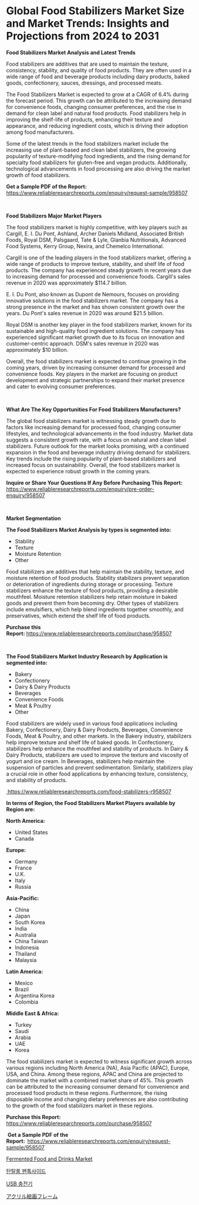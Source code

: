 <p><h1>Global Food Stabilizers Market Size and Market Trends: Insights and Projections from 2024 to 2031</h1></p><p><strong>Food Stabilizers Market Analysis and Latest Trends</strong></p>
<p><p>Food stabilizers are additives that are used to maintain the texture, consistency, stability, and quality of food products. They are often used in a wide range of food and beverage products including dairy products, baked goods, confectionery, sauces, dressings, and processed meats.</p><p>The Food Stabilizers Market is expected to grow at a CAGR of 6.4% during the forecast period. This growth can be attributed to the increasing demand for convenience foods, changing consumer preferences, and the rise in demand for clean label and natural food products. Food stabilizers help in improving the shelf-life of products, enhancing their texture and appearance, and reducing ingredient costs, which is driving their adoption among food manufacturers.</p><p>Some of the latest trends in the food stabilizers market include the increasing use of plant-based and clean label stabilizers, the growing popularity of texture-modifying food ingredients, and the rising demand for specialty food stabilizers for gluten-free and vegan products. Additionally, technological advancements in food processing are also driving the market growth of food stabilizers.</p></p>
<p><strong>Get a Sample PDF of the Report:&nbsp;</strong> <a href="https://www.reliableresearchreports.com/enquiry/request-sample/958507">https://www.reliableresearchreports.com/enquiry/request-sample/958507</a></p>
<p>&nbsp;</p>
<p><strong>Food Stabilizers Major Market Players</strong></p>
<p><p>The food stabilizers market is highly competitive, with key players such as Cargill, E. I. Du Pont, Ashland, Archer Daniels Midland, Associated British Foods, Royal DSM, Palsgaard, Tate & Lyle, Glanbia Nutritionals, Advanced Food Systems, Kerry Group, Nexira, and Chemelco International.</p><p>Cargill is one of the leading players in the food stabilizers market, offering a wide range of products to improve texture, stability, and shelf life of food products. The company has experienced steady growth in recent years due to increasing demand for processed and convenience foods. Cargill's sales revenue in 2020 was approximately $114.7 billion.</p><p>E. I. Du Pont, also known as Dupont de Nemours, focuses on providing innovative solutions in the food stabilizers market. The company has a strong presence in the market and has shown consistent growth over the years. Du Pont's sales revenue in 2020 was around $21.5 billion.</p><p>Royal DSM is another key player in the food stabilizers market, known for its sustainable and high-quality food ingredient solutions. The company has experienced significant market growth due to its focus on innovation and customer-centric approach. DSM's sales revenue in 2020 was approximately $10 billion.</p><p>Overall, the food stabilizers market is expected to continue growing in the coming years, driven by increasing consumer demand for processed and convenience foods. Key players in the market are focusing on product development and strategic partnerships to expand their market presence and cater to evolving consumer preferences.</p></p>
<p>&nbsp;</p>
<p><strong>What Are The Key Opportunities For Food Stabilizers Manufacturers?</strong></p>
<p><p>The global food stabilizers market is witnessing steady growth due to factors like increasing demand for processed food, changing consumer lifestyles, and technological advancements in the food industry. Market data suggests a consistent growth rate, with a focus on natural and clean label stabilizers. Future outlook for the market looks promising, with a continued expansion in the food and beverage industry driving demand for stabilizers. Key trends include the rising popularity of plant-based stabilizers and increased focus on sustainability. Overall, the food stabilizers market is expected to experience robust growth in the coming years.</p></p>
<p><strong>Inquire or Share Your Questions If Any Before Purchasing This Report:</strong> <a href="https://www.reliableresearchreports.com/enquiry/pre-order-enquiry/958507">https://www.reliableresearchreports.com/enquiry/pre-order-enquiry/958507</a></p>
<p>&nbsp;</p>
<p><strong>Market Segmentation</strong></p>
<p><strong>The Food Stabilizers Market Analysis by types is segmented into:</strong></p>
<p><ul><li>Stability</li><li>Texture</li><li>Moisture Retention</li><li>Other</li></ul></p>
<p><p>Food stabilizers are additives that help maintain the stability, texture, and moisture retention of food products. Stability stabilizers prevent separation or deterioration of ingredients during storage or processing. Texture stabilizers enhance the texture of food products, providing a desirable mouthfeel. Moisture retention stabilizers help retain moisture in baked goods and prevent them from becoming dry. Other types of stabilizers include emulsifiers, which help blend ingredients together smoothly, and preservatives, which extend the shelf life of food products.</p></p>
<p><strong>Purchase this Report:&nbsp;</strong><a href="https://www.reliableresearchreports.com/purchase/958507">https://www.reliableresearchreports.com/purchase/958507</a></p>
<p>&nbsp;</p>
<p><strong>The Food Stabilizers Market Industry Research by Application is segmented into:</strong></p>
<p><ul><li>Bakery</li><li>Confectionery</li><li>Dairy & Dairy Products</li><li>Beverages</li><li>Convenience Foods</li><li>Meat & Poultry</li><li>Other</li></ul></p>
<p><p>Food stabilizers are widely used in various food applications including Bakery, Confectionery, Dairy & Dairy Products, Beverages, Convenience Foods, Meat & Poultry, and other markets. In the Bakery industry, stabilizers help improve texture and shelf life of baked goods. In Confectionery, stabilizers help enhance the mouthfeel and stability of products. In Dairy & Dairy Products, stabilizers are used to improve the texture and viscosity of yogurt and ice cream. In Beverages, stabilizers help maintain the suspension of particles and prevent sedimentation. Similarly, stabilizers play a crucial role in other food applications by enhancing texture, consistency, and stability of products.</p></p>
<p><a href="https://www.reliableresearchreports.com/food-stabilizers-r958507">&nbsp;https://www.reliableresearchreports.com/food-stabilizers-r958507</a></p>
<p><strong>In terms of Region, the Food Stabilizers Market Players available by Region are:</strong></p>
<p>
    <p> <strong> North America: </strong>
        <ul>
            <li>United States</li>
            <li>Canada</li>
        </ul>
        </p> 
    <p> <strong> Europe: </strong>
        <ul>
            <li>Germany</li>
            <li>France</li>
            <li>U.K.</li>
            <li>Italy</li>
            <li>Russia</li>
        </ul>
        </p> 
    <p> <strong> Asia-Pacific: </strong>
        <ul>
            <li>China</li>
            <li>Japan</li>
            <li>South Korea</li>
            <li>India</li>
            <li>Australia</li>
            <li>China Taiwan</li>
            <li>Indonesia</li>
            <li>Thailand</li>
            <li>Malaysia</li>
        </ul>
        </p> 
    <p> <strong> Latin America: </strong>
        <ul>
            <li>Mexico</li>
            <li>Brazil</li>
            <li>Argentina Korea</li>
            <li>Colombia</li>
        </ul>
        </p> 
    <p> <strong> Middle East & Africa: </strong>
        <ul>
            <li>Turkey</li>
            <li>Saudi</li>
            <li>Arabia</li>
            <li>UAE</li>
            <li>Korea</li>
        </ul>
    </p>
    </p>
<p><p>The food stabilizers market is expected to witness significant growth across various regions including North America (NA), Asia Pacific (APAC), Europe, USA, and China. Among these regions, APAC and China are projected to dominate the market with a combined market share of 45%. This growth can be attributed to the increasing consumer demand for convenience and processed food products in these regions. Furthermore, the rising disposable income and changing dietary preferences are also contributing to the growth of the food stabilizers market in these regions.</p></p>
<p><strong>Purchase this Report: </strong><a href="https://www.reliableresearchreports.com/purchase/958507">https://www.reliableresearchreports.com/purchase/958507</a></p>
<p>&nbsp;<strong>Get a Sample PDF of the Report:&nbsp;&nbsp;</strong><a href="https://www.reliableresearchreports.com/enquiry/request-sample/958507">https://www.reliableresearchreports.com/enquiry/request-sample/958507</a></p>
<p><strong></strong></p>
<p><p><a href="https://github.com/Airanohannonzb68e5pb53oc1/Market-Research-Report-List-1/blob/main/fermented-food-and-drinks-market.md">Fermented Food and Drinks Market</a></p><p><a href="https://github.com/JeromeRtyau89966/Market-Research-Report-List-1/blob/main/886896517614.md">탄탈룸 펜톡사이드</a></p><p><a href="https://github.com/TimmyMann6767/Market-Research-Report-List-1/blob/main/983373817613.md">USB 충전기</a></p><p><a href="https://github.com/AriMuller2009/Market-Research-Report-List-1/blob/main/945934518847.md">アクリル絵画フレーム</a></p></p>
